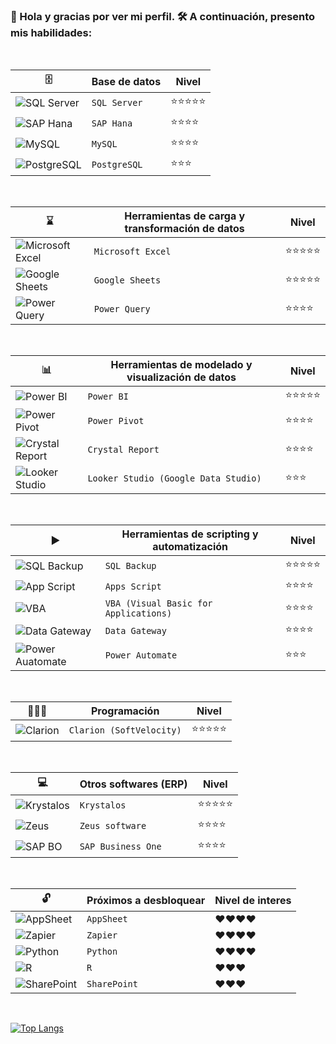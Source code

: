 ### 👋 Hola y gracias por ver mi perfil. 🛠️ A continuación, presento mis habilidades: 

<br/>
  
|🗄️|Base de datos|Nivel|
|-|-|-|
|![SQL Server](https://i.imgur.com/NQ2eQjR.png)| `SQL Server` |⭐⭐⭐⭐⭐|
|![SAP Hana](https://i.imgur.com/oUnQ4km.png)| `SAP Hana` | ⭐⭐⭐⭐ |
|![MySQL](https://i.imgur.com/tSx6ar2.png)| `MySQL` | ⭐⭐⭐⭐ |
|![PostgreSQL](https://i.imgur.com/OpiUKA1.png)| `PostgreSQL` | ⭐⭐⭐ |

<br/>

|⌛|Herramientas de carga y transformación de datos|Nivel|
|-|-|-|
|![Microsoft Excel](https://i.imgur.com/4sPSA20.png)| `Microsoft Excel` | ⭐⭐⭐⭐⭐ |
|![Google Sheets](https://i.imgur.com/87Il3QP.png)| `Google Sheets` | ⭐⭐⭐⭐⭐ |
|![Power Query](https://i.imgur.com/1XmeS9k.png)| `Power Query` | ⭐⭐⭐⭐ |

<br/>

|📊|Herramientas de modelado y visualización de datos|Nivel|
|-|-|-|
|![Power BI](https://i.imgur.com/D1GZf9u.png)| `Power BI` | ⭐⭐⭐⭐⭐ |
|![Power Pivot](https://i.imgur.com/O3ztH4O.png)| `Power Pivot` | ⭐⭐⭐⭐ |
|![Crystal Report](https://i.imgur.com/wOrpcbH.png)| `Crystal Report` | ⭐⭐⭐⭐ |
|![Looker Studio](https://i.imgur.com/TXIKNo6.png)| `Looker Studio (Google Data Studio)` | ⭐⭐⭐ |

<br/>

|▶️|Herramientas de scripting y automatización|Nivel|
|-|-|-|
|![SQL Backup](https://i.imgur.com/TWK24Xi.png)| `SQL Backup` | ⭐⭐⭐⭐⭐ |
|![App Script](https://i.imgur.com/zdtSQSa.png)| `Apps Script` | ⭐⭐⭐⭐ |
|![VBA](https://i.imgur.com/Ke1HOcM.png)| `VBA (Visual Basic for Applications)` | ⭐⭐⭐⭐ |
|![Data Gateway](https://i.imgur.com/BNqzIk3.png)| `Data Gateway` | ⭐⭐⭐⭐ |
|![Power Auatomate](https://i.imgur.com/kls8UBK.png)| `Power Automate` | ⭐⭐⭐ |

<br/>

|🧑🏻‍💻|Programación|Nivel|
|-|-|-|
|![Clarion](https://i.imgur.com/D9WRPm8.png)| `Clarion (SoftVelocity)` | ⭐⭐⭐⭐⭐ |

<br/>

|💻|Otros softwares (ERP)|Nivel|
|-|-|-|
|![Krystalos](https://i.imgur.com/n9o6UQC.png)| `Krystalos` | ⭐⭐⭐⭐⭐ |
|![Zeus](https://i.imgur.com/NDdvgEE.png)| `Zeus software` | ⭐⭐⭐⭐ |
|![SAP BO](https://i.imgur.com/bp6nPL3.png)| `SAP Business One` | ⭐⭐⭐⭐ |

<br/>

|🔓|Próximos a desbloquear|Nivel de interes|
|-|-|-|
|![AppSheet](https://i.imgur.com/a2JTMhz.png)| `AppSheet` | ❤️❤️❤️❤️ |
|![Zapier](https://i.imgur.com/E7wl4KD.png)| `Zapier` | ❤️❤️❤️❤️ |
|![Python](https://i.imgur.com/8kjrYQ6.png)| `Python` | ❤️❤️❤️❤️ |
|![R](https://i.imgur.com/1RPY6gt.png)| `R` | ❤️❤️❤️ |
|![SharePoint](https://i.imgur.com/kdwWAZT.png)| `SharePoint` | ❤️❤️❤️ |
<br/>

[![Top Langs](https://github-readme-stats.vercel.app/api/top-langs/?username=menkar91&layout=compact)](https://github.com/menkar91/github-readme-stats)
